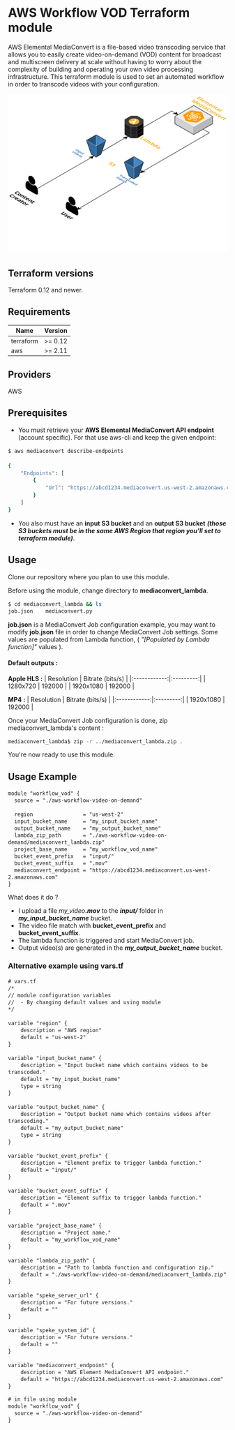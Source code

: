 # AWS Workflow VOD Terraform module

AWS Elemental MediaConvert is a file-based video transcoding service that allows you to easily create video-on-demand (VOD) content for broadcast and multiscreen delivery at scale without having to worry about the complexity of building and operating your own video processing infrastructure.
This terraform module is used to set an automated workflow in order to transcode videos with your configuration.

![Infrastructure schema](./.documentation/infrastructure.png)

## Terraform versions

Terraform 0.12 and newer.

## Requirements

| Name | Version |
|------|---------|
| terraform | >= 0.12 |
| aws | >= 2.11 |

## Providers

AWS

## Prerequisites

 * You must retrieve your **AWS Elemental MediaConvert API endpoint** (account specific). For that use aws-cli and keep the given endpoint:
```sh
$ aws mediaconvert describe-endpoints

{
    "Endpoints": [
        {
            "Url": "https://abcd1234.mediaconvert.us-west-2.amazonaws.com"
        }
    ]
}
```

* You also must have an **input S3 bucket** and an **output S3 bucket** _**(those S3 buckets must be in the same AWS Region that region you'll set to terraform module)**_.

## Usage

Clone our repository where you plan to use this module.

Before using the module, change directory to **mediaconvert_lambda**.
```bash
$ cd mediaconvert_lambda && ls
job.json    mediaconvert.py
```

**job.json** is a MediaConvert Job configuration example, you may want to modify **job.json** file in order to change MediaConvert Job settings. Some values are populated from Lambda function, ( *"[Populated by Lambda function]"* values ).

#### Default outputs :
**Apple HLS :**
| Resolution | Bitrate (bits/s) |
|:------------:|:---------:|
| 1280x720 | 192000 |
| 1920x1080 | 192000 |

**MP4 :**
| Resolution | Bitrate (bits/s) |
|:------------:|:---------:|
| 1920x1080 | 192000 |


Once your MediaConvert Job configuration is done, zip mediaconvert_lambda's content :
```bash
mediaconvert_lambda$ zip -r ../mediaconvert_lambda.zip .
```

You're now ready to use this module.

## Usage Example

```hcl
module "workflow_vod" {
  source = "./aws-workflow-video-on-demand"

  region                = "us-west-2"
  input_bucket_name     = "my_input_bucket_name"
  output_bucket_name    = "my_output_bucket_name"
  lambda_zip_path       = "./aws-workflow-video-on-demand/mediaconvert_lambda.zip"
  project_base_name     = "my_workflow_vod_name"
  bucket_event_prefix   = "input/"
  bucket_event_suffix   = ".mov"
  mediaconvert_endpoint = "https://abcd1234.mediaconvert.us-west-2.amazonaws.com"
}
```

What does it do ?
* I upload a file _my_video_***.mov*** to the ***input/*** folder in ***my_input_bucket_name*** bucket.
* The video file match with **bucket_event_prefix** and **bucket_event_suffix**.
* The lambda function is triggered and start MediaConvert job.
* Output video(s) are generated in the ***my_output_bucket_name*** bucket.

### Alternative example using vars.tf
```hcl
# vars.tf
/*
// module configuration variables
//  - By changing default values and using module
*/

variable "region" {
    description = "AWS region"
    default = "us-west-2"
}

variable "input_bucket_name" {
    description = "Input bucket name which contains videos to be transcoded."
    default = "my_input_bucket_name"
    type = string
}

variable "output_bucket_name" {
    description = "Output bucket name which contains videos after transcoding."
    default = "my_output_bucket_name"
    type = string
}

variable "bucket_event_prefix" {
    description = "Element prefix to trigger lambda function."
    default = "input/"
}

variable "bucket_event_suffix" {
    description = "Element suffix to trigger lambda function."
    default = ".mov"
}

variable "project_base_name" {
    description = "Project name."
    default = "my_workflow_vod_name"
}

variable "lambda_zip_path" {
    description = "Path to lambda function and configuration zip."
    default = "./aws-workflow-video-on-demand/mediaconvert_lambda.zip"
}

variable "speke_server_url" {
    description = "For future versions."
    default = ""
}

variable "speke_system_id" {
    description = "For future versions."
    default = ""
}

variable "mediaconvert_endpoint" {
    description = "AWS Element MediaConvert API endpoint."
    default = "https://abcd1234.mediaconvert.us-west-2.amazonaws.com"
}
```

```hcl
# in file using module
module "workflow_vod" {
  source = "./aws-workflow-video-on-demand"
}
```
